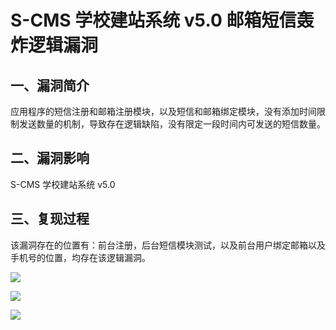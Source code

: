 S-CMS 学校建站系统 v5.0 邮箱短信轰炸逻辑漏洞
============================================

一、漏洞简介
------------

应用程序的短信注册和邮箱注册模块，以及短信和邮箱绑定模块，没有添加时间限制发送数量的机制，导致存在逻辑缺陷，没有限定一段时间内可发送的短信数量。

二、漏洞影响
------------

S-CMS 学校建站系统 v5.0

三、复现过程
------------

该漏洞存在的位置有：前台注册，后台短信模块测试，以及前台用户绑定邮箱以及手机号的位置，均存在该逻辑漏洞。

![](/Users/aresx/Documents/VulWiki/.resource/S-CMS学校建站系统v5.0邮箱短信轰炸逻辑漏洞/media/rId24.png)

![](/Users/aresx/Documents/VulWiki/.resource/S-CMS学校建站系统v5.0邮箱短信轰炸逻辑漏洞/media/rId25.png)

![](/Users/aresx/Documents/VulWiki/.resource/S-CMS学校建站系统v5.0邮箱短信轰炸逻辑漏洞/media/rId26.png)
